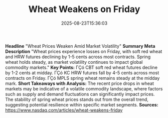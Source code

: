 ﻿---
title: "Wheat Weakens on Friday"
date: "2025-08-23T15:36:03"
category: "Markets"
summary: ""
slug: "wheat weakens on friday"
source_urls:
  - "https://www.nasdaq.com/articles/wheat-weakens-friday"
seo:
  title: "Wheat Weakens on Friday | Hash n Hedge"
  description: ""
  keywords: ["news", "markets", "brief"]
---
**Headline** "Wheat Prices Weaken Amid Market Volatility"  **Summary Meta Description** "Wheat prices experience losses on Friday, with soft red wheat and HRW futures declining by 1-5 cents across most contracts. Spring wheat holds steady, as market volatility continues to impact global commodity markets."  **Key Points:**  ΓÇó CBT soft red wheat futures decline by 1-2 cents at midday. ΓÇó KC HRW futures fall by 4-5 cents across most contracts on Friday. ΓÇó MPLS spring wheat remains steady at the midday mark.  **Short Takeaways with Analysis:** The recent price drops in wheat markets may be indicative of a volatile commodity landscape, where factors such as supply and demand fluctuations can significantly impact prices. The stability of spring wheat prices stands out from the overall trend, suggesting potential resilience within specific market segments.  **Sources:** https://www.nasdaq.com/articles/wheat-weakens-friday 
